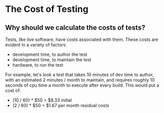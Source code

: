 # The Cost of Testing

## Why should we calculate the costs of tests?

Tests, like live software, have costs associated with them. These
costs are evident in a variety of factors:

* development time, to author the test
* development time, to maintain the test
* hardware, to run the test

For example, let's look a test that takes 10 minutes of dev time to
author, with an estimated 2 minutes / month to maintain, and requires
roughly 10 seconds of cpu time a month to execute after every build. This
would put a cost of:

* (10 / 60) * $50 = $8.33 initial
* (2 / 60) * $50 = $1.67 per month residual costs
